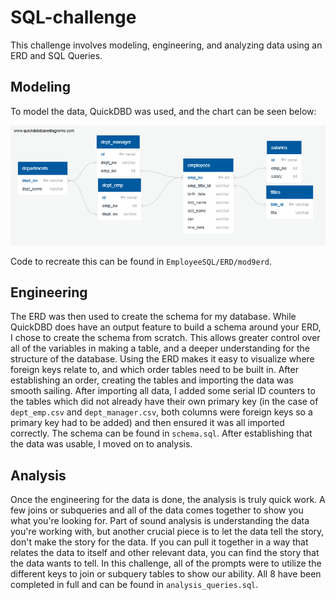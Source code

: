 # SQL-challenge

This challenge involves modeling, engineering, and analyzing data using an ERD and SQL Queries.

## Modeling

To model the data, QuickDBD was used, and the chart can be seen below:

![ERD for Challenge Data](EmployeeSQL/ERD/sqlchallenge_erd.png)

Code to recreate this can be found in `EmployeeSQL/ERD/mod9erd`.
## Engineering

The ERD was then used to create the schema for my database. While QuickDBD does have an output feature to build a schema around your ERD, I chose to create the schema from scratch. This allows greater control over all of the variables in making a table, and a deeper understanding for the structure of the database. Using the ERD makes it easy to visualize where foreign keys relate to, and which order tables need to be built in. After establishing an order, creating the tables and importing the data was smooth sailing. After importing all data, I added some serial ID counters to the tables which did not already have their own primary key (in the case of `dept_emp.csv` and `dept_manager.csv`, both columns were foreign keys so a primary key had to be added) and then ensured it was all imported correctly. The schema can be found in `schema.sql`. After establishing that the data was usable, I moved on to analysis. 

## Analysis

Once the engineering for the data is done, the analysis is truly quick work. A few joins or subqueries and all of the data comes together to show you what you're looking for. Part of sound analysis is understanding the data you're working with, but another crucial piece is to let the data tell the story, don't make the story for the data. If you can pull it together in a way that relates the data to itself and other relevant data, you can find the story that the data wants to tell. In this challenge, all of the prompts were to utilize the different keys to join or subquery tables to show our ability. All 8 have been completed in full and can be found in `analysis_queries.sql`.

